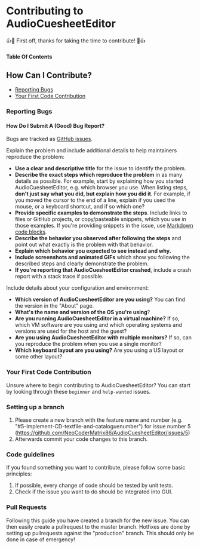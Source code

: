 # Contributing to AudioCuesheetEditor

:+1::tada: First off, thanks for taking the time to contribute! :tada::+1:

#### Table Of Contents

## How Can I Contribute?
  * [Reporting Bugs](#reporting-bugs)
  * [Your First Code Contribution](#your-first-code-contribution)
  
### Reporting Bugs

#### How Do I Submit A (Good) Bug Report?

Bugs are tracked as [GitHub issues](https://guides.github.com/features/issues/).

Explain the problem and include additional details to help maintainers reproduce the problem:

* **Use a clear and descriptive title** for the issue to identify the problem.
* **Describe the exact steps which reproduce the problem** in as many details as possible. For example, start by explaining how you started AudioCuesheetEditor, e.g. which browser you use. When listing steps, **don't just say what you did, but explain how you did it**. For example, if you moved the cursor to the end of a line, explain if you used the mouse, or a keyboard shortcut, and if so which one?
* **Provide specific examples to demonstrate the steps**. Include links to files or GitHub projects, or copy/pasteable snippets, which you use in those examples. If you're providing snippets in the issue, use [Markdown code blocks](https://help.github.com/articles/markdown-basics/#multiple-lines).
* **Describe the behavior you observed after following the steps** and point out what exactly is the problem with that behavior.
* **Explain which behavior you expected to see instead and why.**
* **Include screenshots and animated GIFs** which show you following the described steps and clearly demonstrate the problem.
* **If you're reporting that AudioCuesheetEditor crashed**, include a crash report with a stack trace if possible.

Include details about your configuration and environment:

* **Which version of AudioCuesheetEditor are you using?** You can find the version in the "About" page.
* **What's the name and version of the OS you're using**?
* **Are you running AudioCuesheetEditor in a virtual machine?** If so, which VM software are you using and which operating systems and versions are used for the host and the guest?
* **Are you using AudioCuesheetEditor with multiple monitors?** If so, can you reproduce the problem when you use a single monitor?
* **Which keyboard layout are you using?** Are you using a US layout or some other layout?

### Your First Code Contribution

Unsure where to begin contributing to AudioCuesheetEditor? You can start by looking through these `beginner` and `help-wanted` issues.

### Setting up a branch
1. Please create a new branch with the feature name and number (e.g. "#5-Implement-CD-textfile-and-cataloguenumber") for issue number 5 (https://github.com/NeoCoderMatrix86/AudioCuesheetEditor/issues/5)
2. Afterwards commit your code changes to this branch.

### Code guidelines

If you found something you want to contribute, please follow some basic principles:
1. If possible, every change of code should be tested by unit tests.
2. Check if the issue you want to do should be integrated into GUI.

### Pull Requests
Following this guide you have created a branch for the new issue. You can then easily create a pullrequest to the master branch. Hotfixes are done by setting up pullrequests against the "production" branch. This should only be done in case of emergency!
